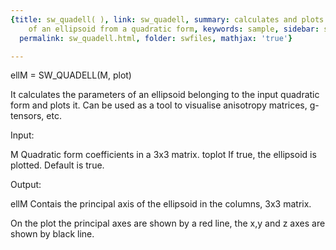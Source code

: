 ```yaml
---
{title: sw_quadell( ), link: sw_quadell, summary: calculates and plots the parameters
    of an ellipsoid from a quadratic form, keywords: sample, sidebar: sw_sidebar,
  permalink: sw_quadell.html, folder: swfiles, mathjax: 'true'}

---
```

 
ellM = SW_QUADELL(M, plot)
 
It calculates the parameters of an ellipsoid belonging to the input
quadratic form and plots it. Can be used as a tool to visualise
anisotropy matrices, g-tensors, etc.
 
Input:
 
M         Quadratic form coefficients in a 3x3 matrix.
toplot    If true, the ellipsoid is plotted. Default is true.
 
Output:
 
ellM      Contais the principal axis of the ellipsoid in the columns, 3x3
          matrix.
 
On the plot the principal axes are shown by a red line, the x,y and z
axes are shown by black line.
 


